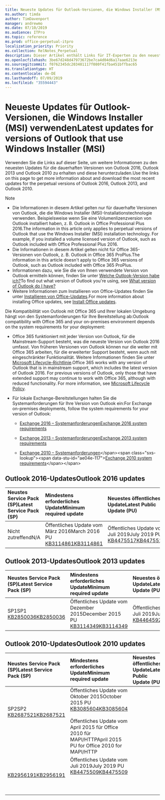 ```yaml
---
title: Neueste Updates für Outlook-Versionen, die Windows Installer (MSI) verwenden
ms.author: timda
author: TimDavenport
manager: andrewmo
ms.date: 07/10/2019
ms.audience: ITPro
ms.topic: reference
ms.prod: office-perpetual-itpro
localization_priority: Priority
ms.collection: RelNotes_Perpetual
description: Dieser Artikel enthält Links für IT-Experten zu den neuesten Updateinformationen für dauerhafte Versionen von Outlook 2016, Outlook 2013 und Outlook 2010
ms.openlocfilehash: 3be67d248d47973672be7ca4d04d6a17aae6213e
ms.sourcegitcommit: f0762345dc203481117f080f41fba451bffbac65
ms.translationtype: HT
ms.contentlocale: de-DE
ms.lasthandoff: 07/09/2019
ms.locfileid: "35594443"
---
```

# <a name="latest-updates-for-versions-of-outlook-that-use-windows-installer-msi"></a><span data-ttu-id="ae04e-103">Neueste Updates für Outlook-Versionen, die Windows Installer (MSI) verwenden</span><span class="sxs-lookup"><span data-stu-id="ae04e-103">Latest updates for versions of Outlook that use Windows Installer (MSI)</span></span>

<span data-ttu-id="ae04e-104">Verwenden Sie die Links auf dieser Seite, um weitere Informationen zu den neuesten Updates für die dauerhaften Versionen von Outlook 2016, Outlook 2013 und Outlook 2010 zu erhalten und diese herunterzuladen.</span><span class="sxs-lookup"><span data-stu-id="ae04e-104">Use the links on this page to get more information about and download the most recent updates for the perpetual versions of Outlook 2016, Outlook 2013, and Outlook 2010.</span></span>
  
> [!NOTE]
> - <span data-ttu-id="ae04e-p101">Die Informationen in diesem Artikel gelten nur für dauerhafte Versionen von Outlook, die die Windows Installer (MSI)-Installationstechnologie verwenden. Beispielsweise wenn Sie eine Volumenlizenzversion von Outlook installiert haben, z. B. Outlook in Office Professional Plus 2016.</span><span class="sxs-lookup"><span data-stu-id="ae04e-p101">The information in this article only applies to perpetual versions of Outlook that use the Windows Installer (MSI) installation technology. For example, if you installed a volume licensed version of Outlook, such as Outlook included with Office Professional Plus 2016.</span></span>
> - <span data-ttu-id="ae04e-107">Die Informationen in diesem Artikel gelten nicht für Office 365-Versionen von Outlook, z. B. Outlook in Office 365 ProPlus.</span><span class="sxs-lookup"><span data-stu-id="ae04e-107">The information in this article doesn't apply to Office 365 versions of Outlook, such as Outlook included with Office 365 ProPlus.</span></span>
> - <span data-ttu-id="ae04e-108">Informationen dazu, wie Sie die von Ihnen verwendete Version von Outlook ermitteln können, finden Sie unter [Welche Outlook-Version habe ich?](https://support.office.com/article/b3a9568c-edb5-42b9-9825-d48d82b2257c)</span><span class="sxs-lookup"><span data-stu-id="ae04e-108">To find out what version of Outlook you're using, see [What version of Outlook do I have?](https://support.office.com/article/b3a9568c-edb5-42b9-9825-d48d82b2257c)</span></span>
> - <span data-ttu-id="ae04e-109">Weitere Informationen zum Installieren von Office-Updates finden Sie unter [Installieren von Office-Updates](https://support.office.com/article/2ab296f3-7f03-43a2-8e50-46de917611c5).</span><span class="sxs-lookup"><span data-stu-id="ae04e-109">For more information about installing Office updates, see [Install Office updates](https://support.office.com/article/2ab296f3-7f03-43a2-8e50-46de917611c5).</span></span> 
  
<span data-ttu-id="ae04e-110">Die Kompatibilität von Outlook mit Office 365 und Ihrer lokalen Umgebung hängt von den Systemanforderungen für Ihre Bereitstellung ab:</span><span class="sxs-lookup"><span data-stu-id="ae04e-110">Outlook compatibility with Office 365 and your on-premises environment depends on the system requirements for your deployment:</span></span>
  
- <span data-ttu-id="ae04e-p102">Office 365 funktioniert mit jeder Version von Outlook, für die Mainstream-Support besteht, was die neueste Version von Outlook 2016 umfasst. Von früheren Versionen von Outlook können nur die weiter mit Office 365 arbeiten, für die erweiterter Support besteht, wenn auch mit eingeschränkter Funktionalität. Weitere Informationen finden Sie unter [Microsoft Lifecycle-Richtlinie](https://support.microsoft.com/lifecycle).</span><span class="sxs-lookup"><span data-stu-id="ae04e-p102">Office 365 works with any version of Outlook that is in mainstream support, which includes the latest version of Outlook 2016. For previous versions of Outlook, only those that have extended support may continue to work with Office 365, although with reduced functionality. For more information, see [Microsoft Lifecycle Policy](https://support.microsoft.com/lifecycle).</span></span>
    
- <span data-ttu-id="ae04e-114">Für lokale Exchange-Bereitstellungen halten Sie die Systemanforderungen für Ihre Version von Outlook ein:</span><span class="sxs-lookup"><span data-stu-id="ae04e-114">For Exchange on-premises deployments, follow the system requirements for your version of Outlook:</span></span>
    
  - [<span data-ttu-id="ae04e-115">Exchange 2016 – Systemanforderungen</span><span class="sxs-lookup"><span data-stu-id="ae04e-115">Exchange 2016 system requirements</span></span>](https://docs.microsoft.com/Exchange/plan-and-deploy/system-requirements)
    
  - [<span data-ttu-id="ae04e-116">Exchange 2013 – Systemanforderungen</span><span class="sxs-lookup"><span data-stu-id="ae04e-116">Exchange 2013 system requirements</span></span>](https://docs.microsoft.com/exchange/exchange-2013-system-requirements-exchange-2013-help)
    
  - <span data-ttu-id="ae04e-117">[Exchange 2010 – Systemanforderungen](https://docs.microsoft.com/previous-versions/office/exchange-server-2010/aa996719(v=exchg.141))</span><span class="sxs-lookup"><span data-stu-id="ae04e-117">[Exchange 2010 system requirements](https://docs.microsoft.com/previous-versions/office/exchange-server-2010/aa996719(v=exchg.141))</span></span>

   
## <a name="outlook-2016-updates"></a><span data-ttu-id="ae04e-118">Outlook 2016-Updates</span><span class="sxs-lookup"><span data-stu-id="ae04e-118">Outlook 2016 updates</span></span>

|<span data-ttu-id="ae04e-119">**Neustes Service Pack (SP)**</span><span class="sxs-lookup"><span data-stu-id="ae04e-119">**Latest Service Pack (SP)**</span></span>|<span data-ttu-id="ae04e-120">**Mindestens erforderliches Update**</span><span class="sxs-lookup"><span data-stu-id="ae04e-120">**Minimum required update**</span></span>|<span data-ttu-id="ae04e-121">**Neuestes öffentliches Update**</span><span class="sxs-lookup"><span data-stu-id="ae04e-121">**Latest Public Update (PU)**</span></span>|
|:-----|:-----|:-----|
|<span data-ttu-id="ae04e-122">Nicht zutreffend</span><span class="sxs-lookup"><span data-stu-id="ae04e-122">N/A</span></span>  <br/> |<span data-ttu-id="ae04e-123">Öffentliches Update vom März 2016</span><span class="sxs-lookup"><span data-stu-id="ae04e-123">March 2016 PU</span></span> <br/>[<span data-ttu-id="ae04e-124">KB3114861</span><span class="sxs-lookup"><span data-stu-id="ae04e-124">KB3114861</span></span>](https://support.microsoft.com/help/3114861) <br/> |<span data-ttu-id="ae04e-125">Öffentliches Update vom Juli 2019</span><span class="sxs-lookup"><span data-stu-id="ae04e-125">July 2019 PU</span></span> <br/>[<span data-ttu-id="ae04e-126">KB4475517</span><span class="sxs-lookup"><span data-stu-id="ae04e-126">KB4475517</span></span>](https://support.microsoft.com/help/4475517) 

## <a name="outlook-2013-updates"></a><span data-ttu-id="ae04e-127">Outlook 2013-Updates</span><span class="sxs-lookup"><span data-stu-id="ae04e-127">Outlook 2013 updates</span></span>

|<span data-ttu-id="ae04e-128">**Neustes Service Pack (SP)**</span><span class="sxs-lookup"><span data-stu-id="ae04e-128">**Latest Service Pack (SP)**</span></span>|<span data-ttu-id="ae04e-129">**Mindestens erforderliches Update**</span><span class="sxs-lookup"><span data-stu-id="ae04e-129">**Minimum required update**</span></span>|<span data-ttu-id="ae04e-130">**Neuestes öffentliches Update**</span><span class="sxs-lookup"><span data-stu-id="ae04e-130">**Latest Public Update (PU)**</span></span>|
|:-----|:-----|:-----|
|<span data-ttu-id="ae04e-131">SP1</span><span class="sxs-lookup"><span data-stu-id="ae04e-131">SP1</span></span>  <br/>[<span data-ttu-id="ae04e-132">KB2850036</span><span class="sxs-lookup"><span data-stu-id="ae04e-132">KB2850036</span></span>](https://go.microsoft.com/fwlink/p/?LinkId=512538) <br/> |<span data-ttu-id="ae04e-133">Öffentliches Update vom Dezember 2015</span><span class="sxs-lookup"><span data-stu-id="ae04e-133">December 2015 PU</span></span> <br/>[<span data-ttu-id="ae04e-134">KB3114349</span><span class="sxs-lookup"><span data-stu-id="ae04e-134">KB3114349</span></span>](https://support.microsoft.com/kb/3114349) <br/> |<span data-ttu-id="ae04e-135">Öffentliches Update vom Juli 2019</span><span class="sxs-lookup"><span data-stu-id="ae04e-135">July 2019 PU</span></span> <br/>[<span data-ttu-id="ae04e-136">KB4464592</span><span class="sxs-lookup"><span data-stu-id="ae04e-136">KB4464592</span></span>](https://support.microsoft.com/help/4464592)  |
   
## <a name="outlook-2010-updates"></a><span data-ttu-id="ae04e-137">Outlook 2010-Updates</span><span class="sxs-lookup"><span data-stu-id="ae04e-137">Outlook 2010 updates</span></span>

|<span data-ttu-id="ae04e-138">**Neustes Service Pack (SP)**</span><span class="sxs-lookup"><span data-stu-id="ae04e-138">**Latest Service Pack (SP)**</span></span>|<span data-ttu-id="ae04e-139">**Mindestens erforderliches Update**</span><span class="sxs-lookup"><span data-stu-id="ae04e-139">**Minimum required update**</span></span>|<span data-ttu-id="ae04e-140">**Neuestes öffentliches Update**</span><span class="sxs-lookup"><span data-stu-id="ae04e-140">**Latest Public Update (PU)**</span></span>|
|:-----|:-----|:-----|
|<span data-ttu-id="ae04e-141">SP2</span><span class="sxs-lookup"><span data-stu-id="ae04e-141">SP2</span></span> <br/>[<span data-ttu-id="ae04e-142">KB2687521</span><span class="sxs-lookup"><span data-stu-id="ae04e-142">KB2687521</span></span>](https://go.microsoft.com/fwlink/p/?LinkId=512542) <br><br><br><br/> |<span data-ttu-id="ae04e-143">Öffentliches Update vom Oktober 2015</span><span class="sxs-lookup"><span data-stu-id="ae04e-143">October 2015 PU</span></span> <br/> [<span data-ttu-id="ae04e-144">KB3085604</span><span class="sxs-lookup"><span data-stu-id="ae04e-144">KB3085604</span></span>](https://support.microsoft.com/kb/3085604) <br/><br/>  <span data-ttu-id="ae04e-145">Öffentliches Update vom April 2015 für Office 2010 für MAPI/HTTP</span><span class="sxs-lookup"><span data-stu-id="ae04e-145">April 2015 PU for Office 2010 for MAPI/HTTP</span></span> <br/> <span data-ttu-id="ae04e-146">
  [KB2956191](https://support.microsoft.com/de-DE/help/2956191/april-14-2015-update-for-office-2010-kb2956191)</span><span class="sxs-lookup"><span data-stu-id="ae04e-146">[KB2956191](https://support.microsoft.com/en-us/help/2956191/april-14-2015-update-for-office-2010-kb2956191)</span></span> <br/> |<span data-ttu-id="ae04e-147">Öffentliches Update vom Juli 2019</span><span class="sxs-lookup"><span data-stu-id="ae04e-147">July 2019 PU</span></span> <br/>[<span data-ttu-id="ae04e-148">KB4475509</span><span class="sxs-lookup"><span data-stu-id="ae04e-148">KB4475509</span></span>](https://support.microsoft.com/help/4475509) <br><br><br><br/>|
   


